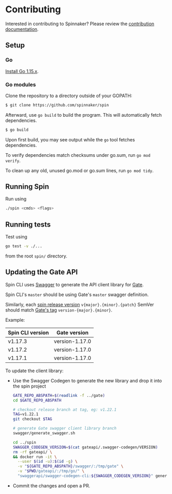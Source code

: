 # Contributing

Interested in contributing to Spinnaker? Please review the [contribution documentation](https://spinnaker.io/docs/community/contributing/).

## Setup

### Go

[Install Go 1.15.x](https://golang.org/doc/install).

### Go modules

Clone the repository to a directory outside of your GOPATH:

```bash
$ git clone https://github.com/spinnaker/spin
```

Afterward, use `go build` to build the program. This will automatically fetch dependencies.

```bash
$ go build
```

Upon first build, you may see output while the `go` tool fetches dependencies.

To verify dependencies match checksums under go.sum, run `go mod verify`.

To clean up any old, unused go.mod or go.sum lines, run `go mod tidy`.

## Running Spin

Run using

```bash
./spin <cmds> <flags>
```

## Running tests

Test using

```bash
go test -v ./...
```

from the root `spin/` directory.

## Updating the Gate API

Spin CLI uses [Swagger](https://swagger.io/) to generate the API client library for [Gate](https://github.com/spinnaker/gate).

Spin CLI's `master` should be using Gate's `master` swagger definition.

Similarly, each [spin release version](https://github.com/spinnaker/spin/tags) `v{major}.{minor}.{patch}` SemVer should match [Gate's tag](https://github.com/spinnaker/gate/tags) `version-{major}.{minor}`.

Example:

| Spin CLI version | Gate version   |
| ---------------- | ------------   |
|      v1.17.3     | version-1.17.0 |
|      v1.17.2     | version-1.17.0 |
|      v1.17.1     | version-1.17.0 |

To update the client library:

- Use the Swagger Codegen to generate the new library and drop it into the spin project

  ```bash
  GATE_REPO_ABSPATH=$(readlink -f ../gate)
  cd $GATE_REPO_ABSPATH

  # checkout release branch at tag, eg: v1.22.1
  TAG=v1.22.1
  git checkout $TAG

  # generate Gate swagger client library branch
  swagger/generate_swagger.sh

  cd ../spin
  SWAGGER_CODEGEN_VERSION=$(cat gateapi/.swagger-codegen/VERSION)
  rm -rf gateapi/ \
  && docker run -it \
    --user $(id -u):$(id -g) \
    -v "${GATE_REPO_ABSPATH}/swagger/:/tmp/gate" \
    -v "$PWD/gateapi/:/tmp/go/" \
    "swaggerapi/swagger-codegen-cli:${SWAGGER_CODEGEN_VERSION}" generate -i /tmp/gate/swagger.json -l go -o /tmp/go/
  ```

- Commit the changes and open a PR.
